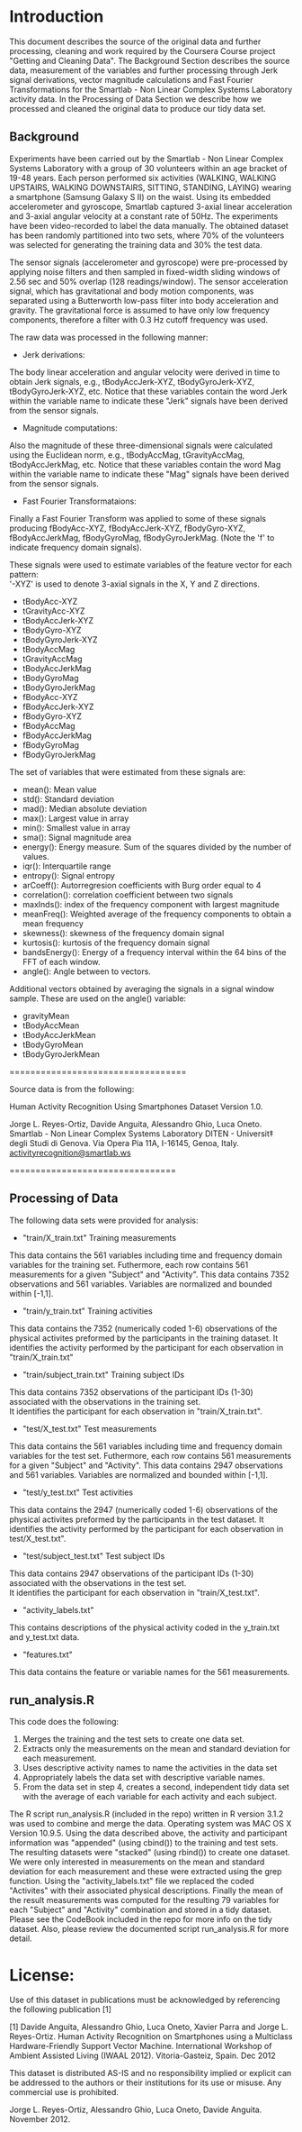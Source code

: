 
# Introduction
This document describes the source of the original data and further processing, cleaning and work required by the Coursera Course project "Getting and Cleaning Data".
The Background Section describes the source data, measurement of the variables and further processing through Jerk signal derivations, vector magnitude calculations and Fast Fourier 
Transformations for the Smartlab - Non Linear Complex Systems Laboratory activity data.  In the Processing of Data Section we describe how we processed and cleaned  the original data to
produce our tidy data set.


## Background
Experiments have been carried out by the Smartlab - Non Linear Complex Systems Laboratory with a group of 30 volunteers within an age bracket of 19-48 years. Each person performed six activities (WALKING, WALKING UPSTAIRS, WALKING DOWNSTAIRS, SITTING, STANDING, LAYING) wearing a smartphone (Samsung Galaxy S II) on the waist. Using its embedded accelerometer and gyroscope, Smartlab captured 3-axial linear acceleration and 3-axial angular velocity at a constant rate of 50Hz. The experiments have been video-recorded to label the data manually. The obtained dataset has been randomly partitioned into two sets, where 70% of the volunteers was selected for generating the training data and 30% the test data. 

The sensor signals (accelerometer and gyroscope) were pre-processed by applying noise filters and then sampled in fixed-width sliding windows of 2.56 sec and 50% overlap (128 readings/window). The sensor acceleration signal, which has gravitational and body motion components, was separated using a Butterworth low-pass filter into body acceleration and gravity. The gravitational force is assumed to have only low frequency components, therefore a filter with 0.3 Hz cutoff frequency was used. 

The raw data was processed in the following manner:

* Jerk derivations:

The body linear acceleration and angular velocity were derived in time to obtain Jerk signals, e.g., tBodyAccJerk-XYZ, tBodyGyroJerk-XYZ, tBodyGyroJerk-XYZ, etc.  Notice that these variables contain the word Jerk within the variable name to indicate these "Jerk" signals have been derived from the sensor signals.   

* Magnitude computations:

Also the magnitude of these three-dimensional signals were calculated using the Euclidean norm, e.g., tBodyAccMag, tGravityAccMag, tBodyAccJerkMag, etc.
Notice that these variables contain the word Mag within the variable name to indicate these "Mag" signals have been derived from the sensor signals.

* Fast Fourier Transformataions:

Finally a Fast Fourier Transform was applied to some of these signals producing fBodyAcc-XYZ, fBodyAccJerk-XYZ, fBodyGyro-XYZ, fBodyAccJerkMag, fBodyGyroMag, fBodyGyroJerkMag. (Note the 'f' to indicate frequency domain signals). 

These signals were used to estimate variables of the feature vector for each pattern:  
'-XYZ' is used to denote 3-axial signals in the X, Y and Z directions.


- tBodyAcc-XYZ
- tGravityAcc-XYZ
- tBodyAccJerk-XYZ
- tBodyGyro-XYZ
- tBodyGyroJerk-XYZ
- tBodyAccMag
- tGravityAccMag
- tBodyAccJerkMag
- tBodyGyroMag
- tBodyGyroJerkMag
- fBodyAcc-XYZ
- fBodyAccJerk-XYZ
- fBodyGyro-XYZ
- fBodyAccMag
- fBodyAccJerkMag
- fBodyGyroMag
- fBodyGyroJerkMag

The set of variables that were estimated from these signals are: 

- mean(): Mean value
- std(): Standard deviation
- mad(): Median absolute deviation 
- max(): Largest value in array
- min(): Smallest value in array
- sma(): Signal magnitude area
- energy(): Energy measure. Sum of the squares divided by the number of values. 
- iqr(): Interquartile range 
- entropy(): Signal entropy
- arCoeff(): Autorregresion coefficients with Burg order equal to 4
- correlation(): correlation coefficient between two signals
- maxInds(): index of the frequency component with largest magnitude
- meanFreq(): Weighted average of the frequency components to obtain a mean frequency
- skewness(): skewness of the frequency domain signal 
- kurtosis(): kurtosis of the frequency domain signal 
- bandsEnergy(): Energy of a frequency interval within the 64 bins of the FFT of each window.
- angle(): Angle between to vectors.

Additional vectors obtained by averaging the signals in a signal window sample. These are used on the angle() variable:

- gravityMean
- tBodyAccMean
- tBodyAccJerkMean
- tBodyGyroMean
- tBodyGyroJerkMean

==================================

Source data is from the following:

Human Activity Recognition Using Smartphones Dataset Version 1.0.

Jorge L. Reyes-Ortiz, Davide Anguita, Alessandro Ghio, Luca Oneto.
Smartlab - Non Linear Complex Systems Laboratory
DITEN - Universit‡ degli Studi di Genova.
Via Opera Pia 11A, I-16145, Genoa, Italy.
activityrecognition@smartlab.ws

================================
 

## Processing of Data

The following data sets were provided for analysis: 

        
- "train/X_train.txt"         Training measurements

 This data contains the 561 variables including time and frequency domain variables for the training set.  Futhermore, each row
 contains 561 measurements for a given "Subject" and "Activity". This data contains 7352 observations and 561 variables. 
 Variables are normalized and bounded within [-1,1].   
 
- "train/y_train.txt"         Training activities

 
 This data contains the 7352 (numerically coded 1-6) observations of the physical activites preformed by the participants in the training dataset. It identifies the activity performed by the participant for each observation in "train/X_train.txt" 
 
- "train/subject_train.txt"   Training subject IDs

 This data contains 7352 observations of the participant IDs (1-30) associated with the observations in the training set.  
 It identifies the participant for each observation in "train/X_train.txt". 
 

- "test/X_test.txt"           Test measurements

 This data contains the 561 variables including time and frequency domain variables for the test set.  Futhermore, each row
 contains 561 measurements for a given "Subject" and "Activity". This data contains 2947 observations and 561 variables. 
 Variables are normalized and bounded within [-1,1].
 
 
- "test/y_test.txt"           Test activities

 This data contains the 2947 (numerically coded 1-6) observations of the physical activites preformed by the participants in the test dataset. 
 It identifies the activity performed by the participant for each observation in test/X_test.txt".   
 
  
- "test/subject_test.txt"     Test subject IDs

 This data contains 2947 observations of the participant IDs (1-30) associated with the observations in the test set.  
 It identifies the participant for each observation in "train/X_test.txt". 

- "activity\_labels.txt"      

 This contains descriptions of the physical activity coded in the y\_train.txt and y\_test.txt data.  

- "features.txt"

This data contains the feature or variable names for the 561 measurements. 

## run_analysis.R

This code does the following:

1. Merges the training and the test sets to create one data set.
2. Extracts only the measurements on the mean and standard deviation for each measurement. 
3. Uses descriptive activity names to name the activities in the data set
4. Appropriately labels the data set with descriptive variable names. 
5. From the data set in step 4, creates a second, independent tidy data set with the average of each variable for each activity and each subject.

The R script run\_analysis.R (included in the repo) written in  R version 3.1.2 was used to combine and merge the data. Operating system was MAC OS X Version 10.9.5.  Using the data described above, the activity and participant information was "appended" (using cbind()) to the training and test sets.  The resulting datasets were "stacked" (using rbind()) to create one dataset.  We were only interested in measurements on the mean and standard deviation for each measurement and these were extracted using the grep function.  Using the "activity\_labels.txt" file we replaced the coded "Activites" with their associated physical descriptions.  Finally the mean of the result measurements was computed for the resulting 79 variables for each "Subject" and "Activity" combination and stored in a tidy dataset. Please see the CodeBook included in the repo for more info on the tidy dataset.  Also, please review the documented script run_analysis.R for more detail.     

      
License:
========
Use of this dataset in publications must be acknowledged by referencing the following publication [1] 

[1] Davide Anguita, Alessandro Ghio, Luca Oneto, Xavier Parra and Jorge L. Reyes-Ortiz. Human Activity Recognition on Smartphones using a Multiclass Hardware-Friendly Support Vector Machine. International Workshop of Ambient Assisted Living (IWAAL 2012). Vitoria-Gasteiz, Spain. Dec 2012

This dataset is distributed AS-IS and no responsibility implied or explicit can be addressed to the authors or their institutions for its use or misuse. Any commercial use is prohibited.

Jorge L. Reyes-Ortiz, Alessandro Ghio, Luca Oneto, Davide Anguita. November 2012.


